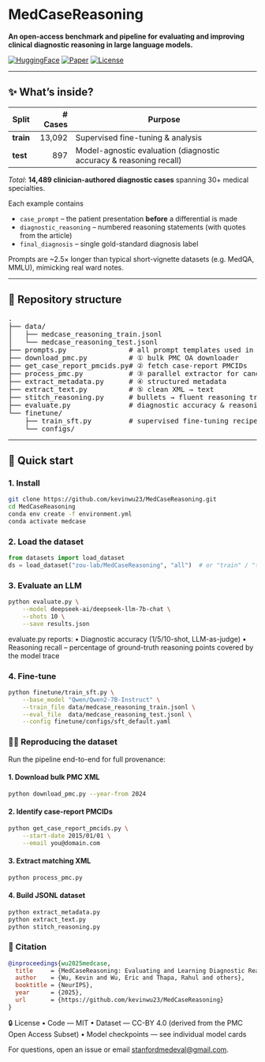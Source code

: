 # MedCaseReasoning

**An open-access benchmark and pipeline for evaluating and improving clinical diagnostic reasoning in large language models.**

[![HuggingFace](https://img.shields.io/badge/Dataset-HuggingFace-blue)](https://huggingface.co/datasets/zou-lab/MedCaseReasoning)
[![Paper](https://img.shields.io/badge/Paper-NeurIPS_2025-orange)](https://arxiv.org/abs/2505.11733) <!-- replace with final DOI/URL -->
[![License](https://img.shields.io/badge/License-CC--BY_4.0-green)](#license)

---

## ✨ What’s inside?

| Split | # Cases | Purpose |
|-------|--------:|---------|
| **train** | 13,092 | Supervised fine-tuning & analysis |
| **test**  |   897 | Model-agnostic evaluation (diagnostic accuracy & reasoning recall) |

*Total*: **14,489 clinician-authored diagnostic cases** spanning 30+ medical specialties.

Each example contains

* `case_prompt` – the patient presentation **before** a differential is made  
* `diagnostic_reasoning` – numbered reasoning statements (with quotes from the article)  
* `final_diagnosis` – single gold-standard diagnosis label  

Prompts are ~2.5× longer than typical short-vignette datasets (e.g. MedQA, MMLU), mimicking real ward notes.

---

## 🔧 Repository structure
<pre>
.
├── data/
│   ├── medcase_reasoning_train.jsonl
│   └── medcase_reasoning_test.jsonl
├── prompts.py               # all prompt templates used in the paper
├── download_pmc.py          # ① bulk PMC OA downloader
├── get_case_report_pmcids.py# ② fetch case-report PMCIDs
├── process_pmc.py           # ③ parallel extractor for candidate XML
├── extract_metadata.py      # ④ structured metadata
├── extract_text.py          # ⑤ clean XML → text
├── stitch_reasoning.py      # bullets → fluent reasoning trace
├── evaluate.py              # diagnostic accuracy & reasoning-recall runner
└── finetune/
    ├── train_sft.py         # supervised fine-tuning recipe
    └── configs/
</pre>

---

## 🚀 Quick start

### 1. Install

```bash
git clone https://github.com/kevinwu23/MedCaseReasoning.git
cd MedCaseReasoning
conda env create -f environment.yml
conda activate medcase
```

### 2. Load the dataset
```python
from datasets import load_dataset
ds = load_dataset("zou-lab/MedCaseReasoning", "all")  # or "train" / "test"
```
### 3. Evaluate an LLM
```bash
python evaluate.py \
    --model deepseek-ai/deepseek-llm-7b-chat \
    --shots 10 \
    --save results.json
```
evaluate.py reports:
	•	Diagnostic accuracy (1/5/10-shot, LLM-as-judge)
	•	Reasoning recall – percentage of ground-truth reasoning points covered by the model trace

### 4. Fine-tune
```bash
python finetune/train_sft.py \
    --base_model "Qwen/Qwen2-7B-Instruct" \
    --train_file data/medcase_reasoning_train.jsonl \
    --eval_file  data/medcase_reasoning_test.jsonl \
    --config finetune/configs/sft_default.yaml
```

### 🧑‍🔬 Reproducing the dataset

Run the pipeline end-to-end for full provenance:
#### 1.	Download bulk PMC XML
```bash
python download_pmc.py --year-from 2024
```

#### 2.	Identify case-report PMCIDs
```bash
python get_case_report_pmcids.py \
    --start-date 2015/01/01 \
    --email you@domain.com
```

#### 3.	Extract matching XML
```bash
python process_pmc.py
```

#### 4. Build JSONL dataset
```bash
python extract_metadata.py
python extract_text.py
python stitch_reasoning.py
```

### 📄 Citation

```bibtex
@inproceedings{wu2025medcase,
  title     = {MedCaseReasoning: Evaluating and Learning Diagnostic Reasoning from Clinical Case Reports},
  author    = {Wu, Kevin and Wu, Eric and Thapa, Rahul and others},
  booktitle = {NeurIPS},
  year      = {2025},
  url       = {https://github.com/kevinwu23/MedCaseReasoning}
}
```

🔒 License
	•	Code — MIT
	•	Dataset — CC-BY 4.0 (derived from the PMC Open Access Subset)
	•	Model checkpoints — see individual model cards

For questions, open an issue or email stanfordmedeval@gmail.com.
